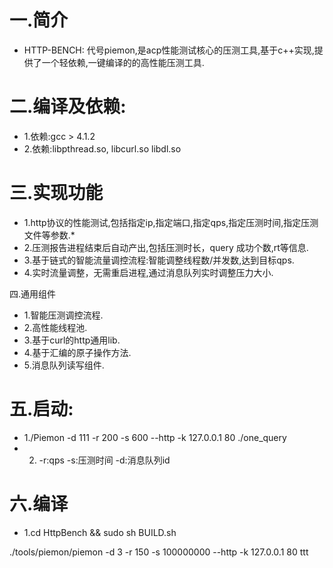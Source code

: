 一.简介
===
* HTTP-BENCH: 代号piemon,是acp性能测试核心的压测工具,基于c++实现,提供了一个轻依赖,一键编译的的高性能压测工具.

二.编译及依赖:
===
* 1.依赖:gcc > 4.1.2
* 2.依赖:libpthread.so, libcurl.so libdl.so

三.实现功能
===
* 1.http协议的性能测试,包括指定ip,指定端口,指定qps,指定压测时间,指定压测文件等参数.*
* 2.压测报告进程结束后自动产出,包括压测时长，query 成功个数,rt等信息.
* 3.基于链式的智能流量调控流程:智能调整线程数/并发数,达到目标qps.
* 4.实时流量调整，无需重启进程,通过消息队列实时调整压力大小.

四.通用组件
* 1.智能压测调控流程.
* 2.高性能线程池.
* 3.基于curl的http通用lib.
* 4.基于汇编的原子操作方法.
* 5.消息队列读写组件.


五.启动:
===
* 1./Piemon  -d 111 -r 200 -s 600 --http -k 127.0.0.1 80 ./one_query
* 2. -r:qps  -s:压测时间  -d:消息队列id

六.编译
===
* 1.cd HttpBench && sudo sh BUILD.sh


./tools/piemon/piemon -d 3 -r 150 -s 100000000 --http -k 127.0.0.1 80 ttt
